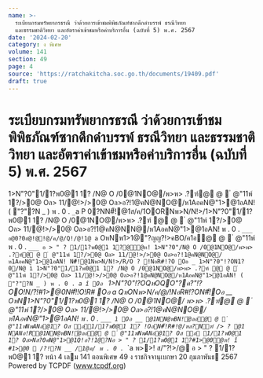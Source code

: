 ```yaml
---
name: >-
  ระเบียบกรมทรัพยากรธรณี ว่าด้วยการเข้าชมพิพิธภัณฑ์ซากดึกดำบรรพ์ ธรณีวิทยา
  และธรรมชาติวิทยา และอัตราค่าเข้าชมหรือค่าบริการอื่น (ฉบับที่ 5) พ.ศ. 2567
date: '2024-02-20'
category: ง พิเศษ
volume: 141
section: 49
page: 4
source: 'https://ratchakitcha.soc.go.th/documents/19409.pdf'
draft: true
---
```


# ระเบียบกรมทรัพยากรธรณี ว่าด้วยการเข้าชมพิพิธภัณฑ์ซากดึกดำบรรพ์ ธรณีวิทยา และธรรมชาติวิทยา และอัตราค่าเข้าชมหรือค่าบริการอื่น (ฉบับที่ 5) พ.ศ. 2567

1>N"?0"1/1?พ0@1 1? /N@ O /0@1NO@/พ>พ> .?ฑ์@ @  ํ @"11พ์ 1?/>0@ Oล> 11/@!>/>0@ Oล>อ?!1@คN@NO@/ห1AอคN@"1>@1อAN! ( "?"?N _ ) พ . 0 . `_`a P 0?NN#็!@1ส/ค/1OORNพ>N/N!>/1>N"?0"1/1?พ0@1 1? /N@ O /0@1NO@/พ>พ> .?ฑ์ @ @  ํ @"11พ์ 1?/>0@ Oล> 11/@!>/>0@ Oล>อ?!1@คN@NN@/ห1AอคN@"1>@1อAN! พ . 0 . `___ อ@0?0อํ@!@!@/ค/@/Q!/@!1@ a` OหNพ1>1@"?ญญ?!>คBO/ค1อ@ @  ํ @"11พ์ พ . 0 . `___ อ > " ? 1/1?พ0@1 1?@ํ@ห! 1>N"?0"/N@ O /0@1NO@/พ>พ> .?ฑ์@ @  ํ @"11พ์ 1?/>0@ Oล> 11/@!>/>0@ Oล>อ?!1@คN@NO@/ห1AอคN@"1>@1อAN! N#็!@1Nพ>N/N!>/R/O ? !NอR#!?O Oอ _ 1>N"?0"!?ON1?0/N@ ì 1>N"?0"1/1?พ0@1 1? /N@ O /0@1NO@/พ>พ> .?ฑ์ @ @  ํ @"11พ์ 1?/>0@ Oล> 11/@!>/>0@ Oล>อ?!1@คN@NO@/ห1AอคN@"1>@1อAN! ( "?"?N _ ) พ . 0 . `_`a î Oอ ` 1>N"?0"!?OQหOQO"?ค?"!?OO!N/?!#1>@0N#็!!O!R# Oอ a QหONพ>N/ค/@/!NอR#!?ON#็!Oอ __ OหN1>N"?0"1/1?พ0@1 1? /N@ O /0@1NO@/ พ>พ> .?ฑ์@ @  ํ @"11พ์ 1?/>0@ Oล> 11/@!>/>0@ Oล>อ?!1@คN@NO@/ห1AอคN@"1>@1อAN! พ . 0 . `___ ì Oอ __ @1NN@หBN!ํ@ลอ@ @  ํ @"11พ์NพANอ@1? Oส อ1/1?พ0@1 1? !OอN#็!R#!@/หล?Nฑ์ /> ? @1 NANอ!R@1NN@หBN!ํ@ลอ@ @  ํ @"11พ์NพANอ@1? Oส อ 1/1?พ0@1 1? Oล>Nส?0คN@"1>@1Q!อ?!1@?Nอ > " ? 1/1?พ0@1 1?#1>@0ํ@ห! î #1>@0  /?!?N __ /1@ค/ พ . 0 . `_`a พ>>! ส/"?!>/@ อ > " ? 1/1?พ0@1 1? หน้า 4 เลม 141 ตอนพิเศษ 49 ง ราชกิจจานุเบกษา 20 กุมภาพันธ 2567 Powered by TCPDF (www.tcpdf.org)
